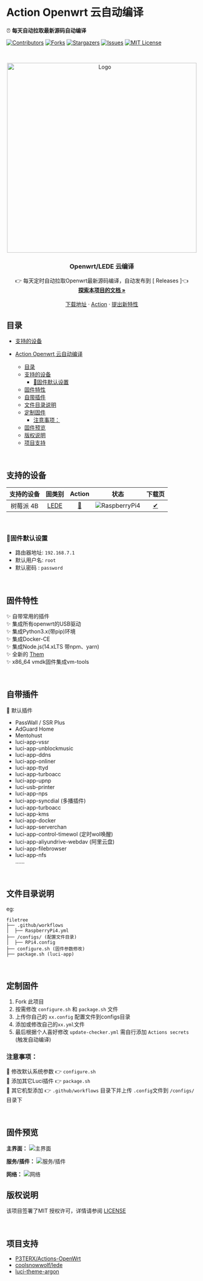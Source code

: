 

# Action Openwrt 云自动编译
⏰ **每天自动拉取最新源码自动编译**

[![Contributors][contributors-shield]][contributors-url]
[![Forks][forks-shield]][forks-url]
[![Stargazers][stars-shield]][stars-url]
[![Issues][issues-shield]][issues-url]
[![MIT License][license-shield]][license-url]

<br />

<p align="center">
  <a href="https://github.com/jlqwer/openwrt-rpi4">
    <img src="https://cdn.jsdelivr.net/gh/bigbugcc/Resource@master/github/openwrts/action1.jpg" alt="Logo" width="500" />
  </a>

  <h3 align="center">Openwrt/LEDE 云编译</h3>
  <p align="center">
    👉 每天定时自动拉取Openwrt最新源码编译，自动发布到 [<a herf="https://github.com/jlqwer/openwrt-rpi4/releases"> Releases </a>]👈
    <br />
    <a href="https://github.com/jlqwer/openwrt-rpi4"><strong>探索本项目的文档 »</strong></a>
    <br />
    <br />
    <a href="https://github.com/jlqwer/openwrt-rpi4/releases">下载地址</a>
    ·
    <a href="https://github.com/jlqwer/openwrt-rpi4/actions">Action</a>
    ·
    <a href="https://github.com/jlqwer/openwrt-rpi4/issues">提出新特性</a>
  </p>

</p>

## 目录

- [支持的设备](#支持的设备)  

- [Action Openwrt 云自动编译](#action-openwrt-云自动编译)
  - [目录](#目录)
  - [支持的设备](#支持的设备)
    - [🎯固件默认设置](#固件默认设置)
  - [固件特性](#固件特性)
  - [自带插件](#自带插件)
  - [文件目录说明](#文件目录说明)
  - [定制固件](#定制固件)
    - [注意事项：](#注意事项)
  - [固件预览](#固件预览)
  - [版权说明](#版权说明)
  - [项目支持](#项目支持)

<br>


## 支持的设备
|           支持的设备        |         固类别         |        Action         |            状态          |              下载页          |
| :------------------------: | :---------------------: | :-------------------: | :-------------------: | :--------------------------: |
|             树莓派 4B             |  [LEDE](https://github.com/coolsnowwolf/lede) | [🍕](https://github.com/jlqwer/openwrt-rpi4/actions/workflows/RaspberryPi4.yml) | ![RaspberryPi4](https://github.com/jlqwer/openwrt-rpi4/actions/workflows/RaspberryPi4.yml/badge.svg) |  [✔](https://github.com/jlqwer/openwrt-rpi4/releases) |

<br>

### 🎯固件默认设置   
- 路由器地址: `192.168.7.1`   
- 默认用户名: `root`   
- 默认密码  : `password`

<br>

## 固件特性
✨ 自带常用的插件   
✨ 集成所有openwrt的USB驱动   
✨ 集成Python3.x(带pip)环境   
✨ 集成Docker-CE   
✨ 集成Node.js(14.xLTS 带npm、yarn)   
✨ 全新的 [Them](https://github.com/jerrykuku/luci-theme-argon)  
✨ x86_64 vmdk固件集成vm-tools   

<br>

## 自带插件
🍕 默认插件
- PassWall / SSR Plus
- AdGuard Home
- Mentohust
- luci-app-vssr   
- luci-app-unblockmusic
- luci-app-ddns
- luci-app-onliner
- luci-app-ttyd
- luci-app-turboacc
- luci-app-upnp
- luci-usb-printer
- luci-app-nps
- luci-app-syncdial (多播插件)
- luci-app-turboacc
- luci-app-kms  
- luci-app-docker   
- luci-app-serverchan   
- luci-app-control-timewol (定时wol唤醒)   
- luci-app-aliyundrive-webdav (阿里云盘)  
- luci-app-filebrowser   
- luci-app-nfs   
......

<br>

## 文件目录说明
eg:

```
filetree 
├── .github/workflows
│  ├── RaspberryPi4.yml
├── /configs/ (配置文件目录)
│  ├── RPi4.config
├── configure.sh (固件参数修改)
├── package.sh (luci-app)
```
<br>

## 定制固件 
1. Fork 此项目
2. 按需修改 ```configure.sh``` 和 ```package.sh``` 文件
3. 上传你自己的 ```xx.config``` 配置文件到configs目录 
4. 添加或修改自己的``````xx.yml``````文件 
5. 最后根据个人喜好修改 ```update-checker.yml``` 需自行添加 ```Actions secrets``` (触发自动编译)

### 注意事项：
📌 修改默认系统参数 👉 ```configure.sh```   
📌 添加其它Luci插件 👉 ```package.sh```  
📌 其它机型添加 👉 ```.github/workflows``` 目录下并上传 ```.config```文件到 ```/configs/```目录下

<br>

## 固件预览
**主界面：**
![主界面](https://cdn.jsdelivr.net/gh/bigbugcc/Resource@latest/github/openwrts/openwrt.png)

**服务/插件：**
![服务/插件](https://cdn.jsdelivr.net/gh/bigbugcc/Resource@latest/github/openwrts/service.png)

**网络：**
![网络](https://cdn.jsdelivr.net/gh/bigbugcc/Resource@latest/github/openwrts/network.png)

## 版权说明

该项目签署了MIT 授权许可，详情请参阅 [LICENSE](https://github.com/jlqwer/openwrt-rpi4/LICENSE)

<br>




## 项目支持
- [P3TERX/Actions-OpenWrt](https://github.com/P3TERX/Actions-OpenWrt)
- [coolsnowwolf/lede](https://github.com/coolsnowwolf/lede)
- [luci-theme-argon](https://github.com/jerrykuku/luci-theme-argon)

<!-- links -->
[your-project-path]:https://github.com/jlqwer/openwrt-rpi4/
[contributors-shield]: https://img.shields.io/github/contributors/jlqwer/openwrt-rpi4?style=flat-square
[contributors-url]: https://github.com/jlqwer/openwrt-rpi4/graphs/contributors
[forks-shield]: https://img.shields.io/github/forks/jlqwer/openwrt-rpi4?style=flat-square
[forks-url]: https://github.com/jlqwer/openwrt-rpi4/network/members
[stars-shield]: https://img.shields.io/github/stars/jlqwer/openwrt-rpi4?style=flat-square
[stars-url]: https://github.com/jlqwer/openwrt-rpi4/stargazers
[issues-shield]: https://img.shields.io/github/issues/jlqwer/openwrt-rpi4?style=flat-square
[issues-url]: https://img.shields.io/github/issues/jlqwer/openwrt-rpi4
[license-shield]: https://img.shields.io/github/license/jlqwer/openwrt-rpi4?style=flat-square
[license-url]: https://github.com/jlqwer/openwrt-rpi4/blob/main/LICENSE